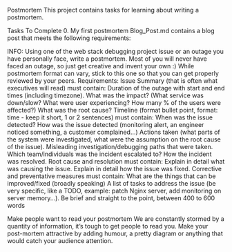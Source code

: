 Postmortem This project contains tasks for learning about writing a postmortem.

Tasks To Complete 0. My first postmortem Blog_Post.md contains a blog post that meets the following requirements:

INFO: Using one of the web stack debugging project issue or an outage you have personally face, write a postmortem. Most of you will never have faced an outage, so just get creative and invent your own :) While postmortem format can vary, stick to this one so that you can get properly reviewed by your peers. Requirements: Issue Summary (that is often what executives will read) must contain: Duration of the outage with start and end times (including timezone). What was the impact? (What service was down/slow? What were user experiencing? How many % of the users were affected?) What was the root cause? Timeline (format bullet point, format: time - keep it short, 1 or 2 sentences) must contain: When was the issue detected? How was the issue detected (monitoring alert, an engineer noticed something, a customer complained…) Actions taken (what parts of the system were investigated, what were the assumption on the root cause of the issue). Misleading investigation/debugging paths that were taken. Which team/individuals was the incident escalated to? How the incident was resolved. Root cause and resolution must contain: Explain in detail what was causing the issue. Explain in detail how the issue was fixed. Corrective and preventative measures must contain: What are the things that can be improved/fixed (broadly speaking) A list of tasks to address the issue (be very specific, like a TODO, example: patch Nginx server, add monitoring on server memory…). Be brief and straight to the point, between 400 to 600 words

Make people want to read your postmortem
We are constantly stormed by a quantity of information, it’s tough to get people to read you. Make your post-mortem attractive by adding humour, a pretty diagram or anything that would catch your audience attention.
